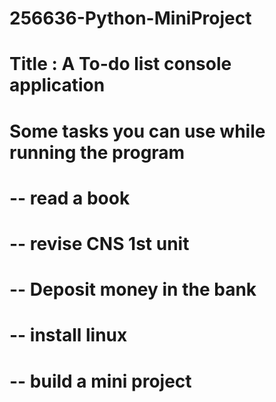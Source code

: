 # 256636-Python-MiniProject
# Title : A To-do list console application

# Some tasks you can use while running the program
#   -- read a book
#   -- revise CNS 1st unit 
#   -- Deposit money in the bank
#   -- install linux 
#   -- build a mini project

